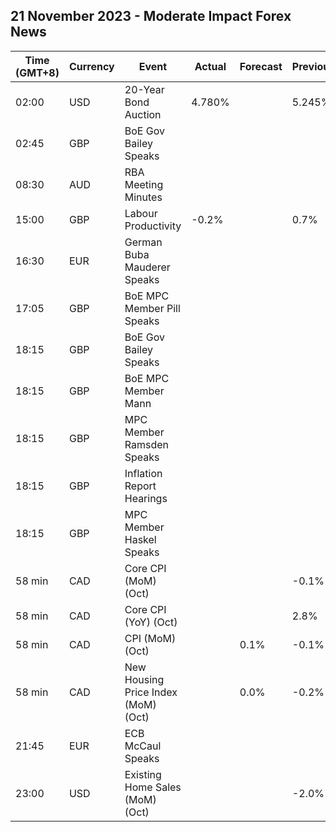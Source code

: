 ## 21 November 2023 - Moderate Impact Forex News

| Time (GMT+8) | Currency | Event | Actual | Forecast | Previous |
|------|----------|-------|--------|----------|----------|
| 02:00 | USD | 20-Year Bond Auction | 4.780% |  | 5.245% |
| 02:45 | GBP | BoE Gov Bailey Speaks |  |  |  |
| 08:30 | AUD | RBA Meeting Minutes |  |  |  |
| 15:00 | GBP | Labour Productivity | -0.2% |  | 0.7% |
| 16:30 | EUR | German Buba Mauderer Speaks |  |  |  |
| 17:05 | GBP | BoE MPC Member Pill Speaks |  |  |  |
| 18:15 | GBP | BoE Gov Bailey Speaks |  |  |  |
| 18:15 | GBP | BoE MPC Member Mann |  |  |  |
| 18:15 | GBP | MPC Member Ramsden Speaks |  |  |  |
| 18:15 | GBP | Inflation Report Hearings |  |  |  |
| 18:15 | GBP | MPC Member Haskel Speaks |  |  |  |
| 58 min | CAD | Core CPI (MoM) (Oct) |  |  | -0.1% |
| 58 min | CAD | Core CPI (YoY) (Oct) |  |  | 2.8% |
| 58 min | CAD | CPI (MoM) (Oct) |  | 0.1% | -0.1% |
| 58 min | CAD | New Housing Price Index (MoM) (Oct) |  | 0.0% | -0.2% |
| 21:45 | EUR | ECB McCaul Speaks |  |  |  |
| 23:00 | USD | Existing Home Sales (MoM) (Oct) |  |  | -2.0% |
